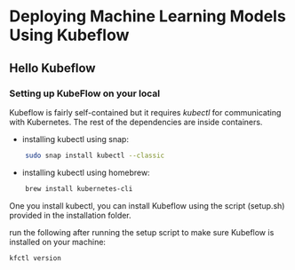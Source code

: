 # Deploying Machine Learning Models Using Kubeflow

## Hello Kubeflow

### Setting up KubeFlow on your local

Kubeflow is fairly self-contained but it requires _kubectl_ for communicating with Kubernetes. The rest of the dependencies are inside containers.

* installing kubectl using snap:

```sh
	sudo snap install kubectl --classic
``` 

* installing kubectl using homebrew:

```sh
	brew install kubernetes-cli
```

One you install kubectl, you can install Kubeflow using the script (setup.sh) provided in the installation folder.

run the following after running the setup script to make sure Kubeflow is installed on your machine:

```sh
kfctl version
```



